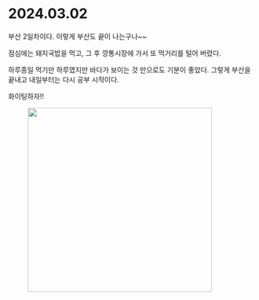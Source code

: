 # 2024.03.02

부산 2일차이다. 이렇게 부산도 끝이 나는구나\~\~&#x20;

점심에는 돼지국밥을 먹고, 그 후 깡통시장에 가서 또 먹거리를 털어 버렸다.&#x20;

하루종일 먹기만 하루였지만 바다가 보이는 것 만으로도 기분이 좋았다. 그렇게 부산을 끝내고 내일부터는 다시 공부 시작이다.&#x20;

화이팅하자!!

<figure><img src="../../.gitbook/assets/image (5).png" alt="" width="375"><figcaption></figcaption></figure>
